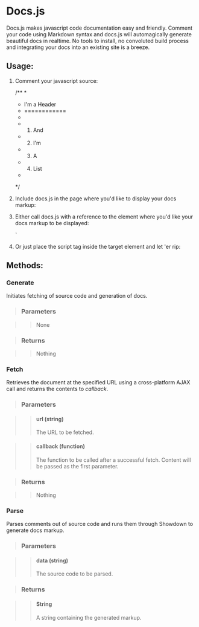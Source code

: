 # Docs.js

Docs.js makes javascript code documentation easy and friendly. Comment your code using Markdown syntax and
docs.js will automagically generate beautiful docs in realtime. No tools to install, no convoluted build
process and integrating your docs into an existing site is a breeze.

## Usage:

1) Comment your javascript source:

   /**
    *
    * I'm a Header
    * ============
    *
    * 1) And
    * 2) I'm
    * 3) A
    * 4) List
    *
    */

2) Include docs.js in the page where you'd like to display your docs markup:

    <script type="text/javascript" src="docs.js"></script>

3) Either call docs.js with a reference to the element where you'd like
   your docs markup to be displayed:

    <div id="docs"></div>

    <script type="text/javascript">
      new docs("your.js", document.getElementById("docs")).generate();
    </script>`

4) Or just place the script tag inside the target element and let 'er rip:

    <div id="docs">
      <script type="text/javascript">
        new docs("your.js").generate();
      </script>
    </div>

## Methods:

### Generate

Initiates fetching of source code and generation of docs.

> ### Parameters

>> None

> ### Returns

>> Nothing

### Fetch

Retrieves the document at the specified URL using a cross-platform AJAX call and returns
the contents to *callback*.

> ### Parameters

>> #### **url** (string)
>> The URL to be fetched.

>> #### **callback** (function)
>> The function to be called after a successful fetch. Content will be 
>> passed as the first parameter.

> ### Returns

>> Nothing

### Parse

Parses comments out of source code and runs them through Showdown to generate docs markup.

> ### Parameters

>> #### **data** (string)
>> The source code to be parsed.

> ### Returns

>> #### **String**
>> A string containing the generated markup.